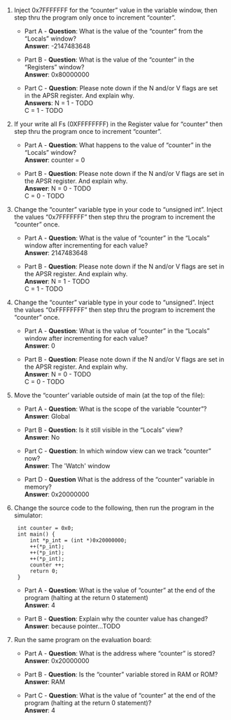 1. Inject 0x7FFFFFFF for the “counter” value in the variable window, then step thru the program only once to increment “counter”.
    * Part A - **Question**: What is the value of the “counter” from the “Locals” window?\
    **Answer**: -2147483648
    
    * Part B - **Question**: What is the value of the “counter” in the “Registers” window?\
    **Answer**: 0x80000000
    
    * Part C - **Question**: Please note down if the N and/or V flags are set in the APSR register. And explain why.\
    **Answers**: 
    N = 1 - TODO \
    C = 1 - TODO
    
2. If your write all Fs (0XFFFFFFFF) in the Register value for “counter” then step thru the program once to increment “counter”.
    * Part A - **Question**: What happens to the value of “counter” in the “Locals” window?\
    **Answer**: counter = 0
    
    * Part B - **Question**: Please note down if the N and/or V flags are set in the APSR register. And explain why.\
    **Answer**:
    N = 0 - TODO \
    C = 0 - TODO
    
3. Change the “counter” variable type in your code to “unsigned int”. Inject the values “0x7FFFFFFF” then step thru the program to increment the “counter” once.
    * Part A - **Question**: What is the value of “counter” in the “Locals” window after incrementing for each value?\
    **Answer**: 2147483648
    
    * Part B - **Question**: Please note down if the N and/or V flags are set in the APSR register. And explain why.\
    **Answer**:
    N = 1 - TODO \
    C = 1 - TODO
 
4. Change the “counter” variable type in your code to “unsigned”. Inject the values “0xFFFFFFFF” then step thru the program to increment the “counter” once.
    * Part A - **Question**: What is the value of “counter” in the “Locals” window after incrementing for each value?\
    **Answer**: 0
    
    * Part B - **Question**: Please note down if the N and/or V flags are set in the APSR register. And explain why.\
    **Answer**:
    N = 0 - TODO \
    C = 0 - TODO
    
5. Move the “counter’ variable outside of main (at the top of the file):
    * Part A - **Question**: What is the scope of the variable “counter”?\
    **Answer**: Global
    
    * Part B - **Question**: Is it still visible in the “Locals” view?\
    **Answer**: No
    
    * Part C - **Question**: In which window view can we track “counter” now?\
    **Answer**: The 'Watch' window
    
    * Part D - **Question** What is the address of the “counter” variable in memory?\
    **Answer**: 0x20000000
    
6. Change the source code to the following, then run the program in the simulator:

        int counter = 0x0;
        int main() {
            int *p_int = (int *)0x20000000;
            ++(*p_int);
            ++(*p_int);
            ++(*p_int);
            counter ++;
            return 0;
        }
   * Part A - **Question**: What is the value of “counter” at the end of the program (halting at the return 0 statement)\
    **Answer**: 4
    
    * Part B - **Question**: Explain why the counter value has changed?\
    **Answer**: because pointer...TODO
    
7. Run the same program on the evaluation board:
    * Part A - **Question**: What is the address where “counter” is stored?\
    **Answer**: 0x20000000
    
    * Part B - **Question**: Is the “counter” variable stored in RAM or ROM?\
    **Answer**: RAM
    
    * Part C - **Question**: What is the value of “counter” at the end of the program (halting at the return 0 statement)?\
    **Answer**: 4
    
    
    
 
    
